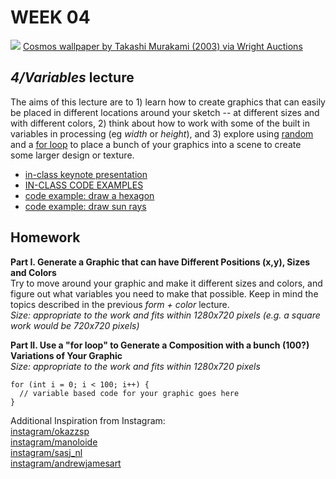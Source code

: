 # WEEK 04 

![](https://www.wright20.com/items/index/2000/130_2_art_design_september_2014_takashi_murakami_cosmos_wallpaper__wright_auction.jpg?t=1456272754)
[Cosmos wallpaper by Takashi Murakami (2003) via Wright Auctions](https://www.wright20.com/auctions/2014/09/art-design/130)


## _4/Variables_ lecture
The aims of this lecture are to 1) learn how to create graphics that can easily be placed in different locations around your sketch -- at different sizes and with different colors, 2) think about how to work with some of the built in variables in processing (eg _width_ or _height_), and 3) explore using [random](https://processing.org/reference/random_.html) and a [for loop](https://processing.org/reference/for.html) to place a bunch of your graphics into a scene to create some larger design or texture.

- [in-class keynote presentation](https://github.com/johnbcarpenter/USC_IML288/blob/master/PDF/20180910_VARIABLES.pdf)
- [IN-CLASS CODE EXAMPLES](https://github.com/johnbcarpenter/USC_IML288/tree/master/CODE/WEEK04)
- [code example: draw a hexagon](https://github.com/johnbcarpenter/USC_IML288/tree/master/CODE/WEEK04/IN_CLASS/drawHexagon)  
- [code example: draw sun rays](https://github.com/johnbcarpenter/USC_IML288/tree/master/CODE/WEEK04/IN_CLASS/drawSunRays)  

## Homework 
**Part I. Generate a Graphic that can have Different Positions (x,y), Sizes and Colors**  
Try to move around your graphic and make it different sizes and colors, and figure out what variables you need to make that possible. Keep in mind the topics described in the previous _form + color_ lecture.  
_Size: appropriate to the work and fits within 1280x720 pixels (e.g. a square work would be 720x720 pixels)_  

**Part II. Use a "for loop" to Generate a Composition with a bunch (100?) Variations of Your Graphic**  
_Size: appropriate to the work and fits within 1280x720 pixels_  

    for (int i = 0; i < 100; i++) {
      // variable based code for your graphic goes here
    }

Additional Inspiration from Instagram:  
[instagram/okazzsp](https://www.instagram.com/p/B18TmcIH0i8/)  
[instagram/manoloide](https://www.instagram.com/p/Bo4r_YqHGnv/?igshid=1nzam444gp38e/)  
[instagram/sasj_nl](https://www.instagram.com/p/Bu-yhS0nN18/?igshid=17rzs1uabpi5z/)  
[instagram/andrewjamesart](https://www.instagram.com/p/BvJwTOjnF2k/?igshid=neylob2pf3kq/)  
